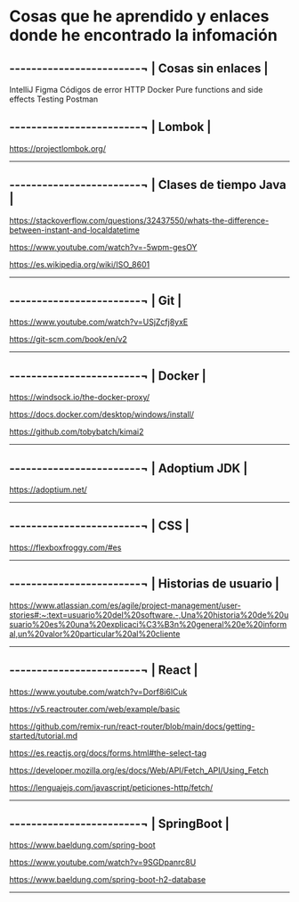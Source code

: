 # Cosas que he aprendido y enlaces donde he encontrado la infomación

------------------------¬
| Cosas sin enlaces     |
-------------------------
IntelliJ
Figma
Códigos de error HTTP
Docker
Pure functions and side effects
Testing
Postman

------------------------¬
| Lombok                |
-------------------------
https://projectlombok.org/
______________________________________________________________________________________________________________________________________

------------------------¬
| Clases de tiempo Java |
-------------------------
https://stackoverflow.com/questions/32437550/whats-the-difference-between-instant-and-localdatetime

https://www.youtube.com/watch?v=-5wpm-gesOY

https://es.wikipedia.org/wiki/ISO_8601
______________________________________________________________________________________________________________________________________

------------------------¬
| Git                   |
-------------------------
https://www.youtube.com/watch?v=USjZcfj8yxE

https://git-scm.com/book/en/v2
______________________________________________________________________________________________________________________________________

------------------------¬
| Docker                 |
-------------------------
https://windsock.io/the-docker-proxy/

https://docs.docker.com/desktop/windows/install/

https://github.com/tobybatch/kimai2
______________________________________________________________________________________________________________________________________

------------------------¬
| Adoptium JDK          |
-------------------------
https://adoptium.net/
______________________________________________________________________________________________________________________________________

------------------------¬
| CSS                   |
-------------------------
https://flexboxfroggy.com/#es
______________________________________________________________________________________________________________________________________

------------------------¬
| Historias de usuario  |
-------------------------
https://www.atlassian.com/es/agile/project-management/user-stories#:~:text=usuario%20del%20software.-,Una%20historia%20de%20usuario%20es%20una%20explicaci%C3%B3n%20general%20e%20informal,un%20valor%20particular%20al%20cliente
______________________________________________________________________________________________________________________________________

------------------------¬
| React                 |
-------------------------
https://www.youtube.com/watch?v=Dorf8i6lCuk

https://v5.reactrouter.com/web/example/basic

https://github.com/remix-run/react-router/blob/main/docs/getting-started/tutorial.md

https://es.reactjs.org/docs/forms.html#the-select-tag

https://developer.mozilla.org/es/docs/Web/API/Fetch_API/Using_Fetch

https://lenguajejs.com/javascript/peticiones-http/fetch/
______________________________________________________________________________________________________________________________________

------------------------¬
| SpringBoot            |
-------------------------
https://www.baeldung.com/spring-boot

https://www.youtube.com/watch?v=9SGDpanrc8U

https://www.baeldung.com/spring-boot-h2-database
______________________________________________________________________________________________________________________________________

